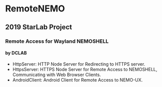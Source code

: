 # RemoteNEMO

## 2019 StarLab Project 
### Remote Access for Wayland NEMOSHELL
#### by DCLAB

- HttpServer: HTTP Node Server for Redirecting to HTTPS server.
- HttpsServer: HTTPS Node Server for Remote Access to NEMOSHELL, Communicating with Web Browser Clients.
- AndroidClient: Android Client for Remote Access to NEMO-UX.


